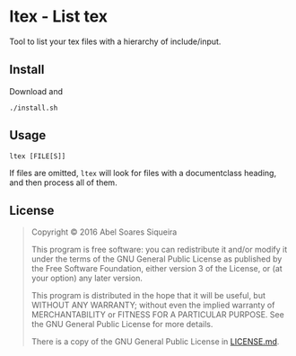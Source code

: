 # ltex - List tex

Tool to list your tex files with a hierarchy of include/input.

## Install

Download and

    ./install.sh

## Usage

    ltex [FILE[S]]

If files are omitted, `ltex` will look for files with a documentclass heading,
and then process all of them.

## License

> Copyright © 2016  Abel Soares Siqueira
> 
> 
> This program is free software: you can redistribute it and/or modify
> it under the terms of the GNU General Public License as published by
> the Free Software Foundation, either version 3 of the License, or
> (at your option) any later version.
> 
> This program is distributed in the hope that it will be useful,
> but WITHOUT ANY WARRANTY; without even the implied warranty of
> MERCHANTABILITY or FITNESS FOR A PARTICULAR PURPOSE.  See the
> GNU General Public License for more details.
> 
> There is a copy of the GNU General Public License in [LICENSE.md](LICENSE.md).

